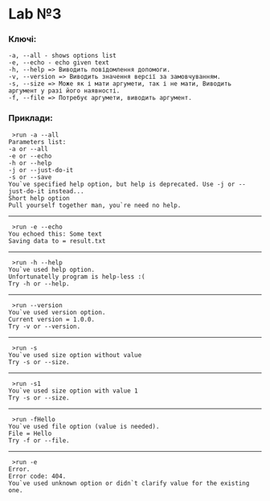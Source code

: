 # Lab №3

### Ключі:
    -a, --all - shows options list
    -e, --echo - echo given text
    -h, --help => Виводить повідомлення допомоги.
    -v, --version => Виводить значення версії за замовчуванням.
    -s, --size => Може як і мати аргумети, так і не мати, Виводить аргумент у разі його наявності. 
    -f, --file => Потребує аргумети, виводить аргумент.

### Приклади:
     >run -a --all
    Parameters list:
    -a or --all
    -e or --echo
    -h or --help
    -j or --just-do-it
    -s or --save
    You`ve specified help option, but help is deprecated. Use -j or --just-do-it instead...
    Short help option
    Pull yourself together man, you`re need no help.
---
     >run -e --echo
    You echoed this: Some text
    Saving data to = result.txt
---
     >run -h --help
    You`ve used help option.
    Unfortunatelly program is help-less :(
    Try -h or --help.
---
     >run --version
    You`ve used version option.
    Current version = 1.0.0.
    Try -v or --version.
---
     >run -s
    You`ve used size option without value
    Try -s or --size.
---
     >run -s1
    You`ve used size option with value 1
    Try -s or --size.
---
     >run -fHello
    You`ve used file option (value is needed).
    File = Hello
    Try -f or --file.
---
     >run -e
    Error.
    Error code: 404.
    You`ve used unknown option or didn`t clarify value for the existing one.
